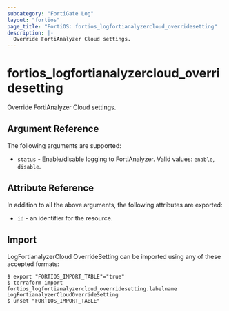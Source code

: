 ```yaml
---
subcategory: "FortiGate Log"
layout: "fortios"
page_title: "FortiOS: fortios_logfortianalyzercloud_overridesetting"
description: |-
  Override FortiAnalyzer Cloud settings.
---
```


# fortios_logfortianalyzercloud_overridesetting
Override FortiAnalyzer Cloud settings.

## Argument Reference

The following arguments are supported:

* `status` - Enable/disable logging to FortiAnalyzer. Valid values: `enable`, `disable`.


## Attribute Reference

In addition to all the above arguments, the following attributes are exported:
* `id` - an identifier for the resource.

## Import

LogFortianalyzerCloud OverrideSetting can be imported using any of these accepted formats:
```
$ export "FORTIOS_IMPORT_TABLE"="true"
$ terraform import fortios_logfortianalyzercloud_overridesetting.labelname LogFortianalyzerCloudOverrideSetting
$ unset "FORTIOS_IMPORT_TABLE"
```
